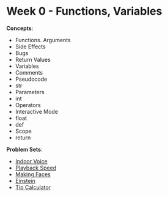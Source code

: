 # Week 0 - Functions, Variables

**Concepts**:
- Functions. Arguments
- Side Effects
- Bugs
- Return Values
- Variables
- Comments
- Pseudocode
- str
- Parameters
- int
- Operators
- Interactive Mode
- float
- def
- Scope
- return

**Problem Sets**:

- [Indoor Voice](https://github.com/Snoower/cs50p-introduction-to-programming-with-python/blob/main/week-0/problem-sets/indoor-voice.py)
- [Playback Speed](https://github.com/Snoower/cs50p-introduction-to-programming-with-python/blob/main/week-0/problem-sets/playback-speed.py)
- [Making Faces](https://github.com/Snoower/cs50p-introduction-to-programming-with-python/blob/main/week-0/problem-sets/making-faces.py)
- [Einstein](https://github.com/Snoower/cs50p-introduction-to-programming-with-python/blob/main/week-0/problem-sets/einstein.py)
- [Tip Calculator](https://github.com/Snoower/cs50p-introduction-to-programming-with-python/blob/main/week-0/problem-sets/tip-calculator.py)

